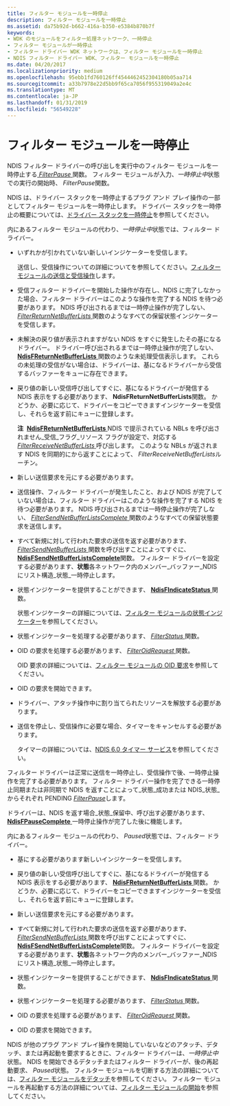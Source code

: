 ```yaml
---
title: フィルター モジュールを一時停止
description: フィルター モジュールを一時停止
ms.assetid: da75b92d-b662-416a-b350-e5384b870b7f
keywords:
- WDK のモジュールをフィルター処理ネットワーク、一時停止
- フィルター モジュールが一時停止
- フィルター ドライバー WDK ネットワークは、フィルター モジュールを一時停止
- NDIS フィルター ドライバー WDK、フィルター モジュールを一時停止
ms.date: 04/20/2017
ms.localizationpriority: medium
ms.openlocfilehash: 95ebb1fd760126ff4544462452304180b05aa714
ms.sourcegitcommit: a33b7978e22d5bb9f65ca7056f955319049a2e4c
ms.translationtype: MT
ms.contentlocale: ja-JP
ms.lasthandoff: 01/31/2019
ms.locfileid: "56549228"
---
```

# <a name="pausing-a-filter-module"></a>フィルター モジュールを一時停止





NDIS フィルター ドライバーの呼び出しを実行中のフィルター モジュールを一時停止する[ *FilterPause* ](https://msdn.microsoft.com/library/windows/hardware/ff549957)関数。 フィルター モジュールが入力、*一時停止中*状態での実行の開始時、 *FilterPause*関数。

NDIS は、ドライバー スタックを一時停止するプラグ アンド プレイ操作の一部としてフィルター モジュールを一時停止します。 ドライバー スタックを一時停止の概要については、[ドライバー スタックを一時停止](pausing-a-driver-stack.md)を参照してください。

内にあるフィルター モジュールの代わり、*一時停止中*状態では、フィルター ドライバー。

-   いずれかが引かれていない新しいインジケーターを受信します。

    送信し、受信操作についての詳細についてを参照してください。[フィルター モジュールの送信と受信操作](filter-module-send-and-receive-operations.md)します。

-   受信フィルター ドライバーを開始した操作が存在し、NDIS に完了しなかった場合、フィルター ドライバーはこのような操作を完了する NDIS を待つ必要があります。 NDIS 呼び出されるまでは一時停止操作が完了しない、 [ *FilterReturnNetBufferLists* ](https://msdn.microsoft.com/library/windows/hardware/ff549964)関数のようなすべての保留状態インジケーターを受信します。

-   未解決の戻り値が表示されますがない NDIS をすぐに発生したその基になるドライバー。 ドライバー呼び出されるまでは一時停止操作が完了しない、 [ **NdisFReturnNetBufferLists** ](https://msdn.microsoft.com/library/windows/hardware/ff562613)関数のような未処理受信表示します。 これらの未処理の受信がない場合は、ドライバーは、基になるドライバーから受信するバッファーをキューに存在できます。

-   戻り値の新しい受信呼び出してすぐに、基になるドライバーが発信する NDIS 表示をする必要があります、 **NdisFReturnNetBufferLists**関数。 かどうか、必要に応じて、ドライバーをコピーできますインジケーターを受信し、それらを返す前にキューに登録します。

    **注**  [**NdisFReturnNetBufferLists** ](https://msdn.microsoft.com/library/windows/hardware/ff562613) NDIS で提示されている NBLs を呼び出されません\_受信\_フラグ\_リソース フラグが設定で、対応する[ *FilterReceiveNetBufferLists* ](https://msdn.microsoft.com/library/windows/hardware/ff549960)呼び出します。 このような NBLs が返されます NDIS を同期的にから返すことによって、 *FilterReceiveNetBufferLists*ルーチン。

     

-   新しい送信要求を元にする必要があります。

-   送信操作、フィルター ドライバーが発生したこと、および NDIS が完了していない場合は、フィルター ドライバーはこのような操作を完了する NDIS を待つ必要があります。 NDIS 呼び出されるまでは一時停止操作が完了しない、 [ *FilterSendNetBufferListsComplete* ](https://msdn.microsoft.com/library/windows/hardware/ff549967)関数のようなすべての保留状態要求を送信します。

-   すべて新規に対して行われた要求の送信を返す必要があります、 [ *FilterSendNetBufferLists* ](https://msdn.microsoft.com/library/windows/hardware/ff549966)関数を呼び出すことによってすぐに、 [ **NdisFSendNetBufferListsComplete**](https://msdn.microsoft.com/library/windows/hardware/ff562618)関数。 フィルター ドライバーを設定する必要があります、**状態**各ネットワーク内のメンバー\_バッファー\_NDIS にリスト構造\_状態\_一時停止します。

-   状態インジケーターを提供することができます、 [ **NdisFIndicateStatus** ](https://msdn.microsoft.com/library/windows/hardware/ff561824)関数。

    状態インジケーターの詳細については、[フィルター モジュールの状態インジケーター](filter-module-status-indications.md)を参照してください。

-   状態インジケーターを処理する必要があります、 [ *FilterStatus* ](https://msdn.microsoft.com/library/windows/hardware/ff549973)関数。

-   OID の要求を処理する必要があります、 [ *FilterOidRequest* ](https://msdn.microsoft.com/library/windows/hardware/ff549954)関数。

    OID 要求の詳細については、[フィルター モジュールの OID 要求](filter-module-oid-requests.md)を参照してください。

-   OID の要求を開始できます。

-   ドライバー、アタッチ操作中に割り当てられたリソースを解放する必要があります。

-   送信を停止し、受信操作に必要な場合、タイマーをキャンセルする必要があります。

    タイマーの詳細については、[NDIS 6.0 タイマー サービス](https://msdn.microsoft.com/library/windows/hardware/ff567890)を参照してください。

フィルター ドライバーは正常に送信を一時停止し、受信操作で後、一時停止操作を完了する必要があります。 フィルター ドライバー操作を完了できる一時停止同期または非同期で NDIS を返すことによって\_状態\_成功または NDIS\_状態\_からそれぞれ PENDING [ *FilterPause*](https://msdn.microsoft.com/library/windows/hardware/ff549957)します。

ドライバーは、NDIS を返す場合\_状態\_保留中、呼び出す必要があります、 [ **NdisFPauseComplete** ](https://msdn.microsoft.com/library/windows/hardware/ff561839)一時停止操作が完了した後に機能します。

内にあるフィルター モジュールの代わり、 *Paused*状態では、フィルター ドライバー。

-   基にする必要があります新しいインジケーターを受信します。

-   戻り値の新しい受信呼び出してすぐに、基になるドライバーが発信する NDIS 表示をする必要があります、 [ **NdisFReturnNetBufferLists** ](https://msdn.microsoft.com/library/windows/hardware/ff562613)関数。 かどうか、必要に応じて、ドライバーをコピーできますインジケーターを受信し、それらを返す前にキューに登録します。

-   新しい送信要求を元にする必要があります。

-   すべて新規に対して行われた要求の送信を返す必要があります、 [ *FilterSendNetBufferLists* ](https://msdn.microsoft.com/library/windows/hardware/ff549966)関数を呼び出すことによってすぐに、 [ **NdisFSendNetBufferListsComplete**](https://msdn.microsoft.com/library/windows/hardware/ff562618)関数。 フィルター ドライバーを設定する必要があります、**状態**各ネットワーク内のメンバー\_バッファー\_NDIS にリスト構造\_状態\_一時停止します。

-   状態インジケーターを提供することができます、 [ **NdisFIndicateStatus** ](https://msdn.microsoft.com/library/windows/hardware/ff561824)関数。

-   状態インジケーターを処理する必要があります、 [ *FilterStatus* ](https://msdn.microsoft.com/library/windows/hardware/ff549973)関数。

-   OID の要求を処理する必要があります、 [ *FilterOidRequest* ](https://msdn.microsoft.com/library/windows/hardware/ff549954)関数。

-   OID の要求を開始できます。

NDIS が他のプラグ アンド プレイ操作を開始していないなどのアタッチ、デタッチ、または再起動を要求するときに、フィルター ドライバーは、*一時停止中*状態。 NDIS を開始できるデタッチまたはフィルター ドライバーが、後の再起動要求、 *Paused*状態。 フィルター モジュールを切断する方法の詳細については、[フィルター モジュールをデタッチ](detaching-a-filter-module.md)を参照してください。 フィルター モジュールを再起動する方法の詳細については、[フィルター モジュールの開始](starting-a-filter-module.md)を参照してください。

 

 





